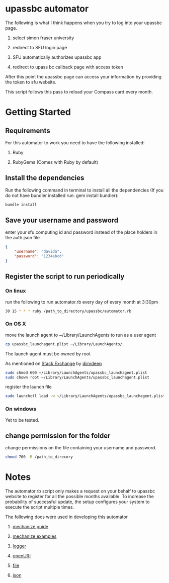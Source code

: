 # upassbc automator
The following is what I think happens when you try to log into your upassbc page.

1. select simon fraser university

2. redirect to SFU login page

3. SFU automatically authorizes upassbc app

4. redirect to upass bc callback page with access token

After this point the upassbc page can access your information by providing the token to sfu website.

This script follows this pass to reload your Compass card every month.

# Getting Started

## Requirements
For this automator to work you need to have the following installed:

1. Ruby

2. RubyGems (Comes with Ruby by default)

## Install the dependencies
Run the following command in terminal to install all the dependencies (If you do not have bundler installed run: gem install bundler):
```sh
bundle install
```

## Save your username and password
enter your sfu computing id and password instead of the place holders in the auth.json file
```json
{
	"username": "davida",
	"password": "1234abcd"
}
```

## Register the script to run periodically
### On linux
run the following to run automator.rb every day of every month at 3:30pm
```sh
30 15 * * * ruby /path_to_directory/upassbc/automator.rb
```
### On OS X
move the launch agent to ~/Library/LaunchAgents to run as a user agent
```sh
cp upassbc_launchagent.plist ~/Library/LaunchAgents/
```
The launch agent must be owned by root

As mentioned on [Stack Exchange](http://superuser.com/questions/793872/can-t-launch-daemon-with-launchctl-in-yosemite) by [diimdeep](http://superuser.com/users/23591/diimdeep)
```sh
sudo chmod 600 ~/Library/LaunchAgents/upassbc_launchagent.plist
sudo chown root ~/Library/LaunchAgents/upassbc_launchagent.plist
```
register the launch file
```sh
sudo launchctl load -w ~/Library/LaunchAgents/upassbc_launchagent.plist
```

### On windows
Yet to be tested.

## change permission for the folder
change permissions on the file containing your username and password.
```sh
chmod 700 -R /path_to_direcory
```

# Notes
The automator.rb script only makes a request on your behalf to upassbc website to register for all the possible months available.
To increase the probability of successful update, the setup configures your system to execute the script multiple times.

The following docs were used in developing this automator

1. [mechanize guide](http://docs.seattlerb.org/mechanize/GUIDE_rdoc.html)

2. [mechanize examples](http://docs.seattlerb.org/mechanize/EXAMPLES_rdoc.html)

3. [logger](http://ruby-doc.org/stdlib-2.1.0/libdoc/logger/rdoc/Logger.html)

4. [openURI](http://ruby-doc.org/stdlib-2.1.2/libdoc/open-uri/rdoc/OpenURI.html)

5. [file](http://ruby-doc.org/core-2.2.0/File.html)

6. [json](http://ruby-doc.org/stdlib-2.0.0/libdoc/json/rdoc/JSON.html)
